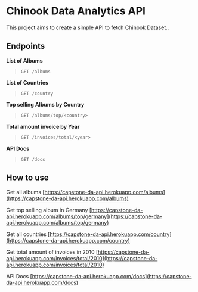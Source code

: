 # Chinook Data Analytics API
This project aims to create a simple API to fetch Chinook Dataset..

## Endpoints
**List of Albums**
> `GET /albums`

**List of Countries**
> `GET /country`

**Top selling Albums by Country**
> `GET /albums/top/<country>`

**Total amount invoice by Year**
> `GET /invoices/total/<year>`

**API Docs**
> `GET /docs`

## How to use

Get all albums
[https://capstone-da-api.herokuapp.com/albums](https://capstone-da-api.herokuapp.com/albums)

Get top selling album in Germany
[https://capstone-da-api.herokuapp.com/albums/top/germany](https://capstone-da-api.herokuapp.com/albums/top/germany)

Get all countries
[https://capstone-da-api.herokuapp.com/country](https://capstone-da-api.herokuapp.com/country)


Get total amount of invoices in 2010
[https://capstone-da-api.herokuapp.com/invoices/total/2010](https://capstone-da-api.herokuapp.com/invoices/total/2010)

API Docs
[https://capstone-da-api.herokuapp.com/docs](https://capstone-da-api.herokuapp.com/docs)